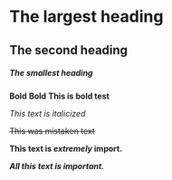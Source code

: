 # The largest heading
## The second heading
##### The smallest heading

**Bold**
__Bold__
**This is bold test**

*This text is italicized*

~~This was mistaken text~~

**This text is _extremely_ import.**

***All this text is important.***


